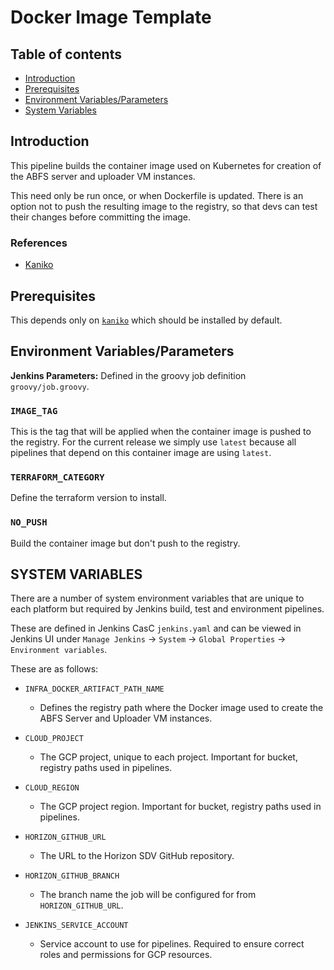 # Docker Image Template

## Table of contents
- [Introduction](#introduction)
- [Prerequisites](#prerequisites)
- [Environment Variables/Parameters](#environment-variables)
- [System Variables](#system-variables)

## Introduction <a name="introduction"></a>

This pipeline builds the container image used on Kubernetes for creation of the ABFS server and uploader VM instances.

This need only be run once, or when Dockerfile is updated. There is an option not to push the resulting image to the registry, so that devs can test their changes before committing the image.

### References
- [Kaniko](https://github.com/GoogleContainerTools/kaniko)

## Prerequisites<a name="prerequisites"></a>

This depends only on [`kaniko`](https://github.com/GoogleContainerTools/kaniko) which should be installed by default.

## Environment Variables/Parameters <a name="environment-variables"></a>

**Jenkins Parameters:** Defined in the groovy job definition `groovy/job.groovy`.

### `IMAGE_TAG`

This is the tag that will be applied when the container image is pushed to the registry. For the current release we
simply use `latest` because all pipelines that depend on this container image are using `latest`.

### `TERRAFORM_CATEGORY`

Define the terraform version to install.

### `NO_PUSH`

Build the container image but don't push to the registry.

## SYSTEM VARIABLES <a name="system-variables"></a>

There are a number of system environment variables that are unique to each platform but required by Jenkins build, test and environment pipelines.

These are defined in Jenkins CasC `jenkins.yaml` and can be viewed in Jenkins UI under `Manage Jenkins` -> `System` -> `Global Properties` -> `Environment variables`.

These are as follows:

-   `INFRA_DOCKER_ARTIFACT_PATH_NAME`
    - Defines the registry path where the Docker image used to create the ABFS Server and Uploader VM instances.

-   `CLOUD_PROJECT`
    - The GCP project, unique to each project. Important for bucket, registry paths used in pipelines.

-   `CLOUD_REGION`
    - The GCP project region. Important for bucket, registry paths used in pipelines.

-   `HORIZON_GITHUB_URL`
    - The URL to the Horizon SDV GitHub repository.

-   `HORIZON_GITHUB_BRANCH`
    - The branch name the job will be configured for from `HORIZON_GITHUB_URL`.

-   `JENKINS_SERVICE_ACCOUNT`
    - Service account to use for pipelines. Required to ensure correct roles and permissions for GCP resources.
